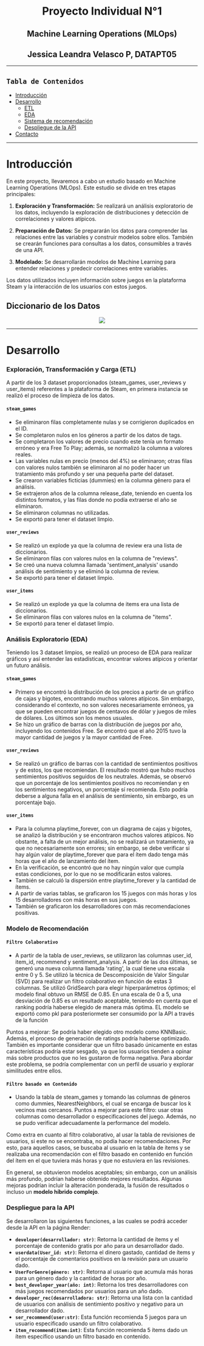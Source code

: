 <h1 align='center'> Proyecto Individual N°1</h1>

<h2 align='center'> Machine Learning Operations (MLOps)</h2>

<h2 align='center'>Jessica Leandra Velasco P, DATAPT05</h2>

---

## **`Tabla de Contenidos`**

- [Introducción](#introducción)
- [Desarrollo](#desarrollo)
    - [ETL](#exploración-transformación-y-carga-etl)
    - [EDA](#análisis-exploratorio-eda)
    - [Sistema de recomendación](#modelo-de-recomendación)
    - [Despliegue de la API](#despliegue-para-la-api)
- [Contacto](#contacto)


---

# Introducción

En este proyecto, llevaremos a cabo un estudio basado en Machine Learning Operations (MLOps). Este estudio se divide en tres etapas principales:

1. **Exploración y Transformación:** Se realizará un análisis exploratorio de los datos, incluyendo la exploración de distribuciones y detección de correlaciones y valores atípicos.

2. **Preparación de Datos:** Se prepararán los datos para comprender las relaciones entre las variables y construir modelos sobre ellos. También se crearán funciones para consultas a los datos, consumibles a través de una API.

3. **Modelado:** Se desarrollarán modelos de Machine Learning para entender relaciones y predecir correlaciones entre variables.

Los datos utilizados incluyen información sobre juegos en la plataforma Steam y la interacción de los usuarios con estos juegos.

## Diccionario de los Datos

<p align="center"><img src="./images/Diccionario.jpg"></p>

---

# Desarrollo

### Exploración, Transformación y Carga (ETL)

A partir de los 3 dataset proporcionados (steam_games, user_reviews y user_items) referentes a la plataforma de Steam, en primera instancia se realizó el proceso de limpieza de los datos.

#### `steam_games`

- Se eliminaron filas completamente nulas y se corrigieron duplicados en el ID.
- Se completaron nulos en los géneros a partir de los datos de tags.
- Se completaron los valores de precio cuando este tenía un formato erróneo y era Free To Play; además, se normalizó la columna a valores reales.
- Las variables nulas en precio (menos del 4%) se eliminaron; otras filas con valores nulos también se eliminaron al no poder hacer un tratamiento más profundo y ser una pequeña parte del dataset.
- Se crearon variables ficticias (dummies) en la columna género para el análisis.
- Se extrajeron años de la columna release_date, teniendo en cuenta los distintos formatos, y las filas donde no podía extraerse el año se eliminaron.
- Se eliminaron columnas no utilizadas.
- Se exportó para tener el dataset limpio.

#### `user_reviews`

- Se realizó un explode ya que la columna de review era una lista de diccionarios.
- Se eliminaron filas con valores nulos en la columna de "reviews".
- Se creó una nueva columna llamada 'sentiment_analysis' usando análisis de sentimiento y se eliminó la columna de review.
- Se exportó para tener el dataset limpio.

#### `user_items`

- Se realizó un explode ya que la columna de items era una lista de diccionarios.
- Se eliminaron filas con valores nulos en la columna de "items".
- Se exportó para tener el dataset limpio.

### Análisis Exploratorio (EDA)

Teniendo los 3 dataset limpios, se realizó un proceso de EDA para realizar gráficos y así entender las estadísticas, encontrar valores atípicos y orientar un futuro análisis.

#### `steam_games`

- Primero se encontró la distribución de los precios a partir de un gráfico de cajas y bigotes, encontrando muchos valores atípicos. Sin embargo, considerando el contexto, no son valores necesariamente erróneos, ya que se pueden encontrar juegos de centavos de dólar y juegos de miles de dólares. Los últimos son los menos usuales.
- Se hizo un gráfico de barras con la distribución de juegos por año, incluyendo los contenidos Free. Se encontró que el año 2015 tuvo la mayor cantidad de juegos y la mayor cantidad de Free.

#### `user_reviews`

- Se realizó un gráfico de barras con la cantidad de sentimientos positivos y de estos, los que recomiendan. El resultado mostró que hubo muchos sentimientos positivos seguidos de los neutrales. Además, se observó que un porcentaje de los sentimientos positivos no recomiendan y en los sentimientos negativos, un porcentaje sí recomienda. Esto podría deberse a alguna falla en el análisis de sentimiento, sin embargo, es un porcentaje bajo.

#### `user_items`

- Para la columna playtime_forever, con un diagrama de cajas y bigotes, se analizó la distribución y se encontraron muchos valores atípicos. No obstante, a falta de un mejor análisis, no se realizará un tratamiento, ya que no necesariamente son errores; sin embargo, se debe verificar si hay algún valor de playtime_forever que para el ítem dado tenga más horas que el año de lanzamiento del ítem.
- En la verificación, se encontró que no hay ningún valor que cumpla estas condiciones, por lo que no se modificarán estos valores.
- También se calculó la dispersión entre playtime_forever y la cantidad de ítems.
- A partir de varias tablas, se graficaron los 15 juegos con más horas y los 15 desarrolladores con más horas en sus juegos.
- También se graficaron los desarrolladores con más recomendaciones positivas.

### Modelo de Recomendación

#### `Filtro Colaborativo`

- A partir de la tabla de user_reviews, se utilizaron las columnas user_id, item_id, recommend y sentiment_analysis. A partir de las dos últimas, se generó una nueva columna llamada 'rating', la cual tiene una escala entre 0 y 5. Se utilizó la técnica de Descomposición de Valor Singular (SVD) para realizar un filtro colaborativo en función de estas 3 columnas. Se utilizó GridSearch para elegir hiperparámetros óptimos; el modelo final obtuvo un RMSE de 0.85. En una escala de 0 a 5, una desviación de 0.85 es un resultado aceptable, teniendo en cuenta que el ranking podría haberse elegido de manera más óptima. EL modelo se exportó como pkl para posteriormete ser consumido por la API a través de la función<br>

Puntos a mejorar: Se podría haber elegido otro modelo como KNNBasic. Además, el proceso de generación de ratings podría haberse optimizado. También es importante considerar que un filtro basado únicamente en estas características podría estar sesgado, ya que los usuarios tienden a opinar más sobre productos que no les gustaron de forma negativa. Para abordar este problema, se podría complementar con un perfil de usuario y explorar similitudes entre ellos.

#### `Filtro basado en Contenido`

- Usando la tabla de steam_games y tomando las columnas de géneros como dummies, NearestNeighbors, el cual se encarga de buscar los k vecinos mas cercanos. Puntos a mejorar para este filtro: usar otras columnas como desarrollador o especificaciones del juego. Además, no se pudo verificar adecuadamente la performance del modelo.

Como extra en cuanto al filtro colaborativo, al usar la tabla de revisiones de usuarios, si este no se encontraba, no podía hacer recomendaciones. Por esto, para aquellos casos, se buscaba al usuario en la tabla de ítems y se realizaba una recomendación con el filtro basado en contenido en función del ítem en el que tuviera más horas y que no estuviera en las revisiones.

En general, se obtuvieron modelos aceptables; sin embargo, con un análisis más profundo, podrían haberse obtenido mejores resultados. Algunas mejoras podrían incluir la alteración ponderada, la fusión de resultados o incluso un **modelo híbrido complejo**.

### Despliegue para la API

Se desarrollaron las siguientes funciones, a las cuales se podrá acceder desde la API en la página Render:

- **`developer(desarrollador: str)`**: Retorna la cantidad de ítems y el porcentaje de contenido gratis por año para un desarrollador dado.
- **`userdata(User_id: str)`**: Retorna el dinero gastado, cantidad de ítems y el porcentaje de comentarios positivos en la revisión para un usuario dado.
- **`UserForGenre(género: str)`**: Retorna al usuario que acumula más horas para un género dado y la cantidad de horas por año.
- **`best_developer_year(año: int)`**: Retorna los tres desarrolladores con más juegos recomendados por usuarios para un año dado.
- **`developer_rec(desarrolladora: str)`**: Retorna una lista con la cantidad de usuarios con análisis de sentimiento positivo y negativo para un desarrollador dado.
- **`ser_recommend(user:str)`**: Esta función recomienda 5 juegos para un usuario especificado usando un filtro colaborativo.
- **`item_recommend(item:int)`**: Esta función recomienda 5 ítems dado un ítem específico usando un filtro basado en contenido.




 


